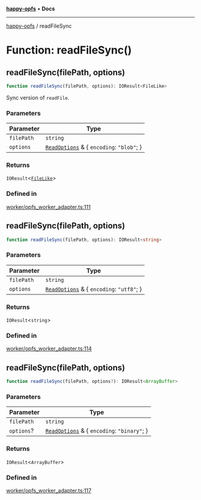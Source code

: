 [**happy-opfs**](../README.md) • **Docs**

***

[happy-opfs](../README.md) / readFileSync

# Function: readFileSync()

## readFileSync(filePath, options)

```ts
function readFileSync(filePath, options): IOResult<FileLike>
```

Sync version of `readFile`.

### Parameters

| Parameter | Type |
| ------ | ------ |
| `filePath` | `string` |
| `options` | [`ReadOptions`](../interfaces/ReadOptions.md) & \{ `encoding`: `"blob"`; \} |

### Returns

`IOResult`\<[`FileLike`](../interfaces/FileLike.md)\>

### Defined in

[worker/opfs\_worker\_adapter.ts:111](https://github.com/JiangJie/happy-opfs/blob/6e8cfb02baa55aecdbfe9b09b83e8895a321cf4e/src/worker/opfs_worker_adapter.ts#L111)

## readFileSync(filePath, options)

```ts
function readFileSync(filePath, options): IOResult<string>
```

### Parameters

| Parameter | Type |
| ------ | ------ |
| `filePath` | `string` |
| `options` | [`ReadOptions`](../interfaces/ReadOptions.md) & \{ `encoding`: `"utf8"`; \} |

### Returns

`IOResult`\<`string`\>

### Defined in

[worker/opfs\_worker\_adapter.ts:114](https://github.com/JiangJie/happy-opfs/blob/6e8cfb02baa55aecdbfe9b09b83e8895a321cf4e/src/worker/opfs_worker_adapter.ts#L114)

## readFileSync(filePath, options)

```ts
function readFileSync(filePath, options?): IOResult<ArrayBuffer>
```

### Parameters

| Parameter | Type |
| ------ | ------ |
| `filePath` | `string` |
| `options`? | [`ReadOptions`](../interfaces/ReadOptions.md) & \{ `encoding`: `"binary"`; \} |

### Returns

`IOResult`\<`ArrayBuffer`\>

### Defined in

[worker/opfs\_worker\_adapter.ts:117](https://github.com/JiangJie/happy-opfs/blob/6e8cfb02baa55aecdbfe9b09b83e8895a321cf4e/src/worker/opfs_worker_adapter.ts#L117)
